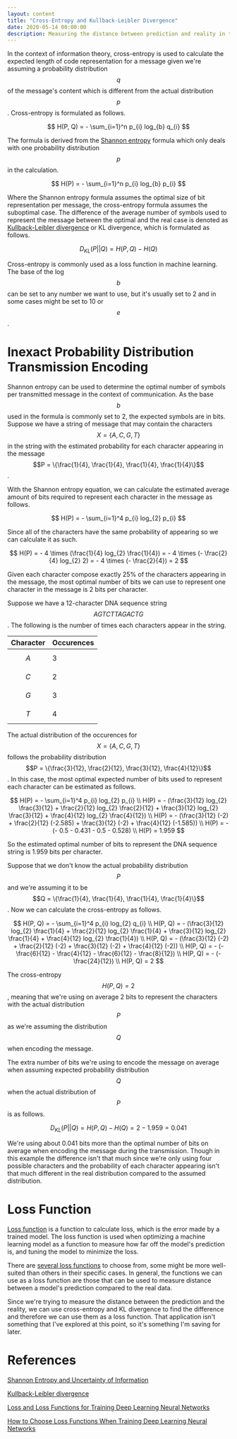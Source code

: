 ```yaml
---
layout: content
title: "Cross-Entropy and Kullback-Leibler Divergence"
date: 2020-05-14 00:00:00
description: Measuring the distance between prediction and reality in terms of encoding efficiency
---
```


In the context of information theory, cross-entropy is used to calculate the expected length of code representation for a message given we're assuming a probability distribution $$q$$ of the message's content which is different from the actual distribution $$p$$. Cross-entropy is formulated as follows.

$$
H(P, Q) = - \sum_{i=1}^n p_{i} log_{b} q_{i}
$$

The formula is derived from the [Shannon entropy](/2020/04/shannon-entropy-and-uncertainty-of-information.html) formula which only deals with one probability distribution $$p$$ in the calculation.

$$
H(P) = - \sum_{i=1}^n p_{i} log_{b} p_{i}
$$

Where the Shannon entropy formula assumes the optimal size of bit representation per message, the cross-entropy formula assumes the suboptimal case. The difference of the average number of symbols used to represent the message between the optimal and the real case is denoted as [Kullback-Leibler divergence](https://en.wikipedia.org/wiki/Kullback%E2%80%93Leibler_divergence) or KL divergence, which is formulated as follows.

$$
D_{KL}(P || Q) = H(P, Q) - H(Q)
$$

Cross-entropy is commonly used as a loss function in machine learning. The base of the log $$b$$ can be set to any number we want to use, but it's usually set to 2 and in some cases might be set to 10 or $$e$$.

# Inexact Probability Distribution Transmission Encoding

Shannon entropy can be used to determine the optimal number of symbols per transmitted message in the context of communication. As the base $$b$$ used in the formula is commonly set to 2, the expected symbols are in bits. Suppose we have a string of message that may contain the characters $$X = \{A, C, G, T\}$$ in the string with the estimated probability for each character appearing in the message $$P = \{\frac{1}{4}, \frac{1}{4}, \frac{1}{4}, \frac{1}{4}\}$$.

With the Shannon entropy equation, we can calculate the estimated average amount of bits required to represent each character in the message as follows.

$$
H(P) = - \sum_{i=1}^4 p_{i} log_{2} p_{i}
$$

Since all of the characters have the same probability of appearing so we can calculate it as such.

$$
H(P) = - 4 \times (\frac{1}{4} log_{2} \frac{1}{4}) = - 4 \times (- \frac{2}{4} log_{2} 2) = - 4 \times (- \frac{2}{4}) = 2
$$

Given each character compose exactly 25% of the characters appearing in the message, the most optimal number of bits we can use to represent one character in the message is 2 bits per character.

Suppose we have a 12-character DNA sequence string $$AGTCTTAGACTG$$. The following is the number of times each characters appear in the string.

Character | Occurences |
----------|------------|
$$A$$     | 3          |
$$C$$     | 2          |
$$G$$     | 3          |
$$T$$     | 4          |

The actual distribution of the occurences for $$X = \{A, C, G, T\}$$ follows the probability distribution $$P = \{\frac{3}{12}, \frac{2}{12}, \frac{3}{12}, \frac{4}{12}\}$$. In this case, the most optimal expected number of bits used to represent each character can be estimated as follows.

$$
H(P) = - \sum_{i=1}^4 p_{i} log_{2} p_{i} \\
H(P) = - (\frac{3}{12} log_{2} \frac{3}{12} + \frac{2}{12} log_{2} \frac{2}{12} + \frac{3}{12} log_{2} \frac{3}{12} + \frac{4}{12} log_{2} \frac{4}{12}) \\
H(P) = - (\frac{3}{12} (-2) + \frac{2}{12} (-2.585) + \frac{3}{12} (-2) + \frac{4}{12} (-1.585)) \\
H(P) = - (- 0.5 - 0.431 - 0.5 - 0.528) \\
H(P) = 1.959
$$

So the estimated optimal number of bits to represent the DNA sequence string is 1.959 bits per character.

Suppose that we don't know the actual probability distribution $$P$$ and we're assuming it to be $$Q = \{\frac{1}{4}, \frac{1}{4}, \frac{1}{4}, \frac{1}{4}\}$$. Now we can calculate the cross-entropy as follows.

$$
H(P, Q) = - \sum_{i=1}^4 p_{i} log_{2} q_{i} \\
H(P, Q) = - (\frac{3}{12} log_{2} \frac{1}{4} + \frac{2}{12} log_{2} \frac{1}{4} + \frac{3}{12} log_{2} \frac{1}{4} + \frac{4}{12} log_{2} \frac{1}{4}) \\
H(P, Q) = - (\frac{3}{12} (-2) + \frac{2}{12} (-2) + \frac{3}{12} (-2) + \frac{4}{12} (-2)) \\
H(P, Q) = - (- \frac{6}{12} - \frac{4}{12} - \frac{6}{12} - \frac{8}{12}) \\
H(P, Q) = - (- \frac{24}{12}) \\
H(P, Q) = 2
$$

The cross-entropy $$H(P, Q) = 2$$, meaning that we're using on average 2 bits to represent the characters with the actual distribution $$P$$ as we're assuming the distribution $$Q$$ when encoding the message.

The extra number of bits we're using to encode the message on average when assuming expected probability distribution $$Q$$ when the actual distribution of $$P$$ is as follows.

$$
D_{KL}(P || Q) = H(P, Q) - H(Q) = 2 - 1.959 = 0.041
$$

We're using about 0.041 bits more than the optimal number of bits on average when encoding the message during the transmission. Though in this example the difference isn't that much since we're only using four possible characters and the probability of each character appearing isn't that much different in the real distribution compared to the assumed distribution.

# Loss Function

[Loss function](https://machinelearningmastery.com/loss-and-loss-functions-for-training-deep-learning-neural-networks/) is a function to calculate loss, which is the error made by a trained model. The loss function is used when optimizing a machine learning model as a function to measure how far off the model's prediction is, and tuning the model to minimize the loss.

There are [several loss functions](https://machinelearningmastery.com/how-to-choose-loss-functions-when-training-deep-learning-neural-networks/) to choose from, some might be more well-suited than others in their specific cases. In general, the functions we can use as a loss function are those that can be used to measure distance between a model's prediction compared to the real data.

Since we're trying to measure the distance between the prediction and the reality, we can use cross-entropy and KL divergence to find the difference and therefore we can use them as a loss function. That application isn't something that I've explored at this point, so it's something I'm saving for later.

# References

[Shannon Entropy and Uncertainty of Information](/2020/04/shannon-entropy-and-uncertainty-of-information.html)

[Kullback-Leibler divergence](https://en.wikipedia.org/wiki/Kullback%E2%80%93Leibler_divergence)

[Loss and Loss Functions for Training Deep Learning Neural Networks](https://machinelearningmastery.com/loss-and-loss-functions-for-training-deep-learning-neural-networks/)

[How to Choose Loss Functions When Training Deep Learning Neural Networks](https://machinelearningmastery.com/how-to-choose-loss-functions-when-training-deep-learning-neural-networks/)
